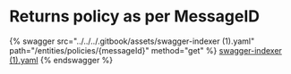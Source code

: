 # Returns policy as per MessageID

{% swagger src="../../../.gitbook/assets/swagger-indexer (1).yaml" path="/entities/policies/{messageId}" method="get" %}
[swagger-indexer (1).yaml](<../../../.gitbook/assets/swagger-indexer (1).yaml>)
{% endswagger %}
